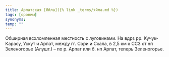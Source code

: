 ```yaml
---
title: Арпатская [Яйла]({% link _terms/яйла.md %})
tags: [ороним]
synonyms:
temp: ""
---
```


Обширная всхломленная местность с луговинами. На вдрз рр. Кучук-Карасу, Ускут и
Арпат, между гг. Сори и Скала, в 2,5 км к ССЗ от нп Зеленогорье (Алушт.) – по р.
Арпат или б. нп Арпат, теперь Зеленогорье.
